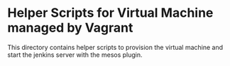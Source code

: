 Helper Scripts for Virtual Machine managed by Vagrant
=====================================================

This directory contains helper scripts to provision the virtual machine
and start the jenkins server with the mesos plugin.
